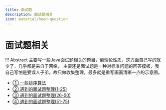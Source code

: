 ```yaml
---
title: 面试题
description: 面试题相关
icon: material/head-question
---
```


# 面试题相关

!!! Abstract
    主要写一些Java面试题相关的题目，偏理论性质，这方面自己写的就少了，几乎都是来自于网络，
    主要还是面试题是一种对标准问题的回答模板，我自己写怕是要误人子弟。故只做收集整理，最多就是重写画画清晰一点的示意图。

- <a class="navigation" href="一些排序算法/">① 一些排序算法</a>
- <a class="navigation" href="遇到的面试题整理(1-25)/">② 遇到的面试题整理(1-25)</a>
- <a class="navigation" href="遇到的面试题整理(26-50)/">③ 遇到的面试题整理(26-50)</a>
- <a class="navigation" href="遇到的面试题整理(51-75)/">④ 遇到的面试题整理(51-75)</a>
